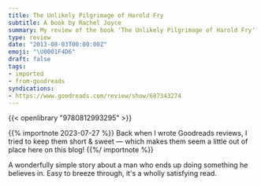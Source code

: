 ```yaml
---
title: The Unlikely Pilgrimage of Harold Fry
subtitle: A book by Rachel Joyce
summary: My review of the book 'The Unlikely Pilgrimage of Harold Fry' by Rachel Joyce
type: review
date: "2013-08-03T00:00:00Z"
emoji: "\U0001F4D6"
draft: false
tags:
- imported
- from-goodreads
syndications:
- https://www.goodreads.com/review/show/687343274
---
```


{{< openlibrary "9780812993295" >}}

{{% importnote 2023-07-27 %}}
Back when I wrote Goodreads reviews, I tried to keep them short & sweet — which makes them seem a little out of place here on this blog!
{{%/ importnote %}}

A wonderfully simple story about a man who ends up doing something he believes in. Easy to breeze through, it's a wholly satisfying read.
